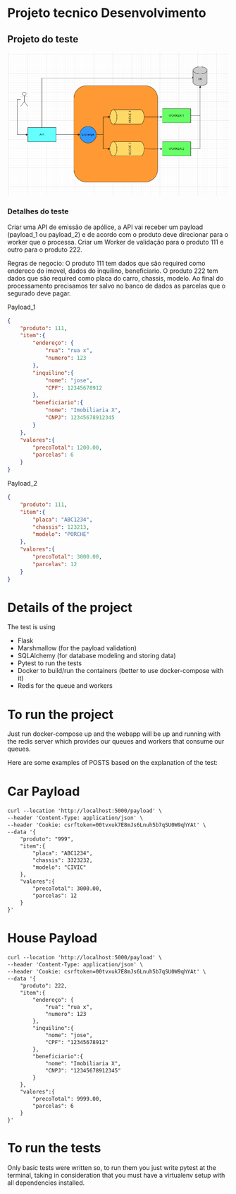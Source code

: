 # Projeto tecnico Desenvolvimento

## Projeto do teste


![Teste Case](./doc/diagrama_teste.png)

### Detalhes do teste

Criar uma API de emissão de apólice, a API vai receber um payload (payload_1 ou  payload_2) e de acordo com o produto deve direcionar para o worker que o processa.
Criar um Worker de validação para o produto 111 e outro para o produto 222.

Regras de negocio:
O produto 111 tem dados que são required como endereco do imovel, dados do inquilino, beneficiario.
O produto 222 tem dados que são required como placa do carro, chassis, modelo.
Ao final do processamento precisamos ter salvo no banco de dados as parcelas que o segurado deve pagar.


Payload_1
```JSON
{
    "produto": 111,
    "item":{
        "endereço": {
            "rua": "rua x",
            "numero": 123
        },
        "inquilino":{
            "nome": "jose",
            "CPF": 12345678912
        },
        "beneficiario":{
            "nome": "Imobiliaria X",
            "CNPJ": 12345678912345
        }
    },
    "valores":{
        "precoTotal": 1200.00,
        "parcelas": 6
    }
}
```

Payload_2
```JSON
{
    "produto": 111,
    "item":{
        "placa": "ABC1234",
        "chassis": 123213,
        "modelo": "PORCHE"
    },
    "valores":{
        "precoTotal": 3000.00,
        "parcelas": 12
    }
}
```

# Details of the project
The test is using
 - Flask
 - Marshmallow (for the payload validation)
 - SQLAlchemy (for database modeling and storing data)
 - Pytest to run the tests
 - Docker to build/run the containers (better to use docker-compose with it)
 - Redis for the queue and workers

# To run the project
Just run docker-compose up and the webapp will be up and running with the redis server which provides our queues and workers that consume our queues.

Here are some examples of POSTS based on the explanation of the test:

# Car Payload
```
curl --location 'http://localhost:5000/payload' \
--header 'Content-Type: application/json' \
--header 'Cookie: csrftoken=00tvxuk7E8mJs6Lnuh5b7qSU0W9qhYAt' \
--data '{
    "produto": "999",
    "item":{
        "placa": "ABC1234",
        "chassis": 3323232,
        "modelo": "CIVIC"
    },
    "valores":{
        "precoTotal": 3000.00,
        "parcelas": 12
    }
}'
```

# House Payload
```
curl --location 'http://localhost:5000/payload' \
--header 'Content-Type: application/json' \
--header 'Cookie: csrftoken=00tvxuk7E8mJs6Lnuh5b7qSU0W9qhYAt' \
--data '{
    "produto": 222,
    "item":{
        "endereço": {
            "rua": "rua x",
            "numero": 123
        },
        "inquilino":{
            "nome": "jose",
            "CPF": "12345678912"
        },
        "beneficiario":{
            "nome": "Imobiliaria X",
            "CNPJ": "12345678912345"
        }
    },
    "valores":{
        "precoTotal": 9999.00,
        "parcelas": 6
    }
}'
```

# To run the tests
Only basic tests were written so, to run them you just write pytest at the terminal, taking in consideration that you must have a virtualenv setup with all dependencies installed.
